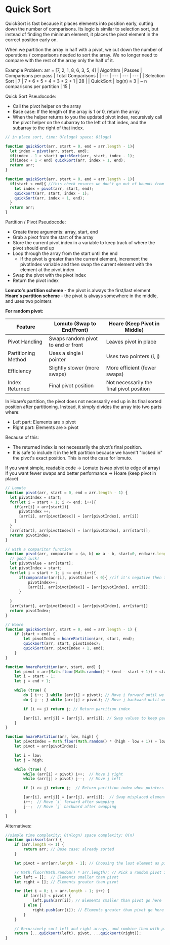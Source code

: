 # Quick Sort

QuickSort is fast because it places elements into position early, cutting down the number of comparisons. Its logic is similar to selection sort, but instead of finding the minimum element, it places the pivot element in the correct position early on. 

When we partition the array in half with a pivot, we cut down the number of operations / comparisons needed to sort the array. We no longer need to compare with the rest of the array only the half of it.

Example Problem: arr = [7, 2, 1, 8, 6, 3, 5, 4]
| Algorithm	| Passes | Comparisons per pass | Total Comparisons |
| --- | --- | --- | --- |
| Selection Sort	| 7 | 7 + 6 + 5 + 4 + 3 + 2 + 1	 | 28 |
| QuickSort | log(n) ≈ 3 | ~ n comparisons per partition | 15 |


Quick Sort Pseudocode:
* Call the pivot helper on the array
* Base case: If the length of the array is 1 or 0, return the array
* When the helper returns to you the updated pivot index, recursively call the pivot helper on the subarray to the left of that index, and the subarray to the right of that index.

```js
// in place sort, time: O(nlogn) space: O(logn)

function quickSort(arr, start = 0, end = arr.length - 1){
  let index = pivot(arr, start, end);
  if(index - 1 > start) quickSort(arr, start, index - 1);
  if(index + 1 < end) quickSort(arr, index + 1, end);
  return arr;
}

function quickSort(arr, start = 0, end = arr.length - 1){
  if(start < end){ //this check ensures we don't go out of bounds from left to right for each partition
    let index = pivot(arr, start, end);
    quickSort(arr, start, index - 1);
    quickSort(arr, index + 1, end);
  }
  return arr;
}
```

Partition / Pivot Pseudocode:
* Create three arguments: array, start, end
* Grab a pivot from the start of the array
* Store the current pivot index in a variable to keep track of where the pivot should end up
* Loop through the array from the start until the end
  * If the pivot is greater than the current element, increment the pivotIndex variable and then swap the current element with the element at the pivot index
* Swap the pivot with the pivot index
* Return the pivot index 


**Lomuto's partition scheme** - the pivot is always the first/last element  
**Hoare's partition scheme** - the pivot is always somewhere in the middle, and uses two pointers

**For random pivot:**

| Feature | Lomuto (Swap to End/Front) | Hoare (Keep Pivot in Middle) |
| --- | --- | --- |
| Pivot Handling | Swaps random pivot to end or front| Leaves pivot in place | 
| Partitioning Method	| Uses a single i pointer | Uses two pointers (i, j) |
| Efficiency | Slightly slower (more swaps) | More efficient (fewer swaps) |
| Index Returned | Final pivot position | Not necessarily the final pivot position |

In Hoare’s partition, the pivot does not necessarily end up in its final sorted position after partitioning. Instead, it simply divides the array into two parts where:

* Left part: Elements are ≤ pivot
* Right part: Elements are ≥ pivot

Because of this:

* The returned index is not necessarily the pivot’s final position.
* It is safe to include it in the left partition because we haven't "locked in" the pivot's exact position. This is not the case for lomuto. 

If you want simple, readable code → Lomuto (swap pivot to edge of array)  
If you want fewer swaps and better performance → Hoare (keep pivot in place)

```js
// Lomuto
function pivot(arr, start = 0, end = arr.length - 1) {
  let pivotIndex = start;
  for(let i = start + 1; i <= end; i++){
    if(arr[i] < arr[start]){
      pivotIndex ++;
      [arr[i], arr[pivotIndex]] = [arr[pivotIndex], arr[i]]
    }
  }
  [arr[start], arr[pivotIndex]] = [arr[pivotIndex], arr[start]];
  return pivotIndex;
}

// with a comparitor function
function pivot(arr, comparator = (a, b) => a - b, start=0, end=arr.length - 1){
  // good luck!
  let pivotValue = arr[start];
  let pivotIndex = start;
  for(let i = start + 1; i <= end; i++){
      if(comparator(arr[i], pivotValue) < 0){ //if it's negative then the current element is less than the pivotValue
          pivotIndex++;
          [arr[i], arr[pivotIndex]] = [arr[pivotIndex], arr[i]];
      }
      
  }
  [arr[start], arr[pivotIndex]] = [arr[pivotIndex], arr[start]]
  return pivotIndex;
}
```

```js
// Hoare
function quickSort(arr, start = 0, end = arr.length - 1) {
    if (start < end) {
        let pivotIndex = hoarePartition(arr, start, end);
        quickSort(arr, start, pivotIndex);
        quickSort(arr, pivotIndex + 1, end);
    }
}

function hoarePartition(arr, start, end) {
    let pivot = arr[Math.floor(Math.random() * (end - start + 1)) + start]; //Math.floor((start + end) / 2)
    let i = start - 1;
    let j = end + 1;

    while (true) {
        do { i++; } while (arr[i] < pivot); // Move i forward until we find a value ≥ pivot
        do { j--; } while (arr[j] > pivot); // Move j backward until we find a value ≤ pivot

        if (i >= j) return j; // Return partition index

        [arr[i], arr[j]] = [arr[j], arr[i]]; // Swap values to keep partition correct (in this case less than pivot on left, greater than pivot on right)
    }
}

function hoarePartition(arr, low, high) {
    let pivotIndex = Math.floor(Math.random() * (high - low + 1)) + low; //adding the low offsets the random number by the low index
    let pivot = arr[pivotIndex];

    let i = low;
    let j = high;

    while (true) {
        while (arr[i] < pivot) i++;  // Move i right
        while (arr[j] > pivot) j--;  // Move j left

        if (i >= j) return j;  // Return partition index when pointers cross

        [arr[i], arr[j]] = [arr[j], arr[i]];  // Swap misplaced elements
        i++;  // Move `i` forward after swapping
        j--;  // Move `j` backward after swapping
    }
}
```

Alternatives: 

```js
//simple time complexity: O(nlogn) space complexity: O(n)
function quicksort(arr) {
    if (arr.length <= 1) {
        return arr; // Base case: already sorted
    }

    let pivot = arr[arr.length - 1]; // Choosing the last element as pivot

    // Math.floor(Math.random() * arr.length); // Pick a random pivot index
    let left = [];  // Elements smaller than pivot
    let right = []; // Elements greater than pivot

    for (let i = 0; i < arr.length - 1; i++) {
        if (arr[i] < pivot) {
            left.push(arr[i]); // Elements smaller than pivot go here
        } else {
            right.push(arr[i]); // Elements greater than pivot go here
        }
    }

    // Recursively sort left and right arrays, and combine them with pivot
    return [...quicksort(left), pivot, ...quicksort(right)];
}
```
